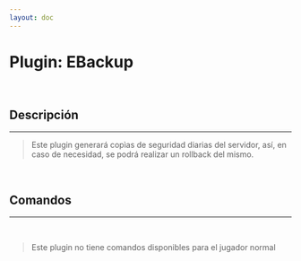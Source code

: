 ```yaml
---
layout: doc
---
```


# Plugin: EBackup

<br/>

## Descripción

---

> Este plugin generará copìas de seguridad diarias del servidor, así, en caso de necesidad, se podrá realizar un rollback del mismo.

<br/>

## Comandos

---

<br/>

> Este plugin no tiene comandos disponibles para el jugador normal
